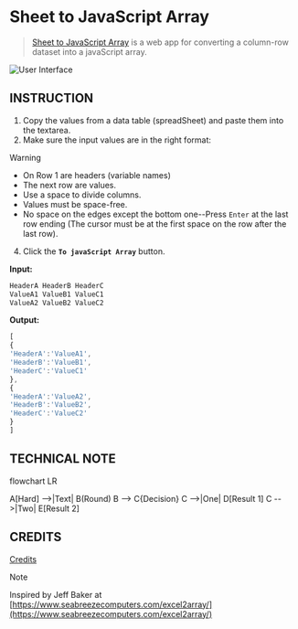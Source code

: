 # Sheet to JavaScript Array
> [Sheet to JavaScript Array](https://kietpawpan.github.io/sheetToArray/) is a web app for converting a column-row dataset into a javaScript array.

![User Interface](https://Kietpawpan.github.io/sheetToArray/img/IMG_5571.jpeg)



## INSTRUCTION
1. Copy the values from a data table (spreadSheet) and paste them into the textarea.
2. Make sure the input values are in the right format:
> [!WARNING]
> - On Row 1 are headers (variable names)
> - The next row are values.
> - Use a space to divide columns.
> - Values must be space-free.
> - No space on the edges except the bottom one--Press `Enter` at the last row ending (The cursor must be at the first space on the row after the last row).
   
4. Click the __`To javaScript Array`__ button.



__Input:__
```html
HeaderA HeaderB HeaderC
ValueA1 ValueB1 ValueC1
ValueA2 ValueB2 ValueC2
```


__Output:__
```javascript
[
{
'HeaderA':'ValueA1',
'HeaderB':'ValueB1',
'HeaderC':'ValueC1'
},
{
'HeaderA':'ValueA2',
'HeaderB':'ValueB2',
'HeaderC':'ValueC2'
}
]
```
## TECHNICAL NOTE
flowchart LR

A[Hard] -->|Text| B(Round)
B --> C{Decision}
C -->|One| D[Result 1]
C -->|Two| E[Result 2]

## CREDITS
[Credits](https://kietpawpan.github.io/credit/)

> [!NOTE]
> Inspired by Jeff Baker at [https://www.seabreezecomputers.com/excel2array/](https://www.seabreezecomputers.com/excel2array/)

